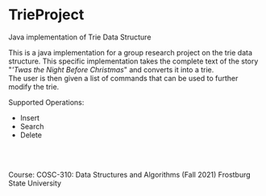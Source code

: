 # TrieProject
Java implementation of Trie Data Structure

This is a java implementation for a group research project on the trie data structure.
This specific implementation takes the complete text of the story "<i>'Twas the Night Before Christmas</i>" and converts it into a trie.
<br>
The user is then given a list of commands that can be used to further modify the trie.

Supported Operations:
<ul>
  <li>Insert</li>
  <li>Search</li>
  <li>Delete</li>
</ul> 

<br>
<br>

Course: 
COSC-310: Data Structures and Algorithms (Fall 2021) Frostburg State University
